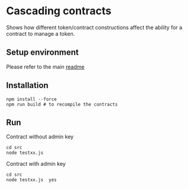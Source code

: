 # Cascading contracts

Shows how different token/contract constructions affect the ability for a contract to manage a token.

## Setup environment

Please refer to the main [readme](../README.md)

## Installation

```shell
npm install --force
npm run build # to recompile the contracts
```

## Run

Contract without admin key
```shell
cd src
node testxx.js 
```

Contract with admin key
```shell
cd src
node testxx.js  yes 
```
